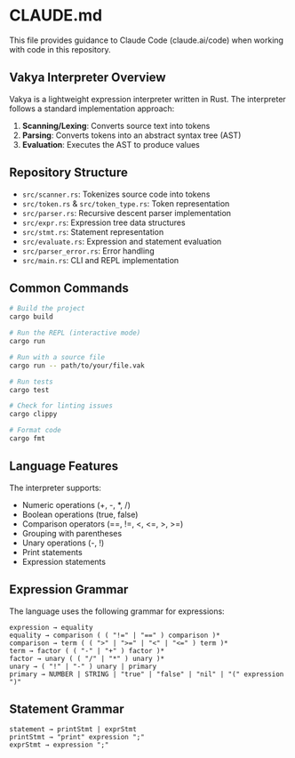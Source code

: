 # CLAUDE.md

This file provides guidance to Claude Code (claude.ai/code) when working with code in this repository.

## Vakya Interpreter Overview

Vakya is a lightweight expression interpreter written in Rust. The interpreter follows a standard implementation approach:

1. **Scanning/Lexing**: Converts source text into tokens
2. **Parsing**: Converts tokens into an abstract syntax tree (AST)
3. **Evaluation**: Executes the AST to produce values

## Repository Structure

- `src/scanner.rs`: Tokenizes source code into tokens
- `src/token.rs` & `src/token_type.rs`: Token representation
- `src/parser.rs`: Recursive descent parser implementation
- `src/expr.rs`: Expression tree data structures
- `src/stmt.rs`: Statement representation
- `src/evaluate.rs`: Expression and statement evaluation
- `src/parser_error.rs`: Error handling
- `src/main.rs`: CLI and REPL implementation

## Common Commands

```bash
# Build the project
cargo build

# Run the REPL (interactive mode)
cargo run

# Run with a source file
cargo run -- path/to/your/file.vak

# Run tests
cargo test

# Check for linting issues
cargo clippy

# Format code
cargo fmt
```

## Language Features

The interpreter supports:
- Numeric operations (+, -, *, /)
- Boolean operations (true, false)
- Comparison operators (==, !=, <, <=, >, >=)
- Grouping with parentheses
- Unary operations (-, !)
- Print statements
- Expression statements

## Expression Grammar

The language uses the following grammar for expressions:
```
expression → equality
equality → comparison ( ( "!=" | "==" ) comparison )*
comparison → term ( ( ">" | ">=" | "<" | "<=" ) term )*
term → factor ( ( "-" | "+" ) factor )*
factor → unary ( ( "/" | "*" ) unary )*
unary → ( "!" | "-" ) unary | primary
primary → NUMBER | STRING | "true" | "false" | "nil" | "(" expression ")"
```

## Statement Grammar

```
statement → printStmt | exprStmt
printStmt → "print" expression ";"
exprStmt → expression ";"
```